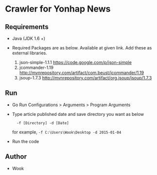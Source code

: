 # Crawler for Yonhap News

## Requirements

- Java (JDK 1.6 +)

- Required Packages are as below. Available at given link. Add these as external libraries.

	1. json-simple-1.1.1 https://code.google.com/p/json-simple
	1. jcommander-1.19 http://mvnrepository.com/artifact/com.beust/jcommander/1.19
	1. jsoup-1.7.3 http://mvnrepository.com/artifact/org.jsoup/jsoup/1.7.3

## Run

- Go Run Configurations > Arguments > Program Arguments
- Type article published date and save directory you want as below

		-f [Directory] -d [Date]

  for example,  `-f C:\Users\Wook\Desktop -d 2015-01-04`

- Run the code

## Author

- Wook